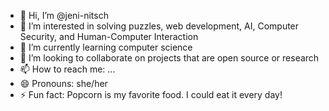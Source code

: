 - 👋 Hi, I’m @jeni-nitsch
- 👀 I’m interested in solving puzzles, web development, AI, Computer Security, and Human-Computer Interaction   
- 🌱 I’m currently learning computer science
- 💞️ I’m looking to collaborate on projects that are open source or research
- 📫 How to reach me: ...
- 😄 Pronouns: she/her
- ⚡ Fun fact: Popcorn is my favorite food.  I could eat it every day!   

<!---
jeni-nitsch/jeni-nitsch is a ✨ special ✨ repository because its `README.md` (this file) appears on your GitHub profile.
You can click the Preview link to take a look at your changes.
--->
